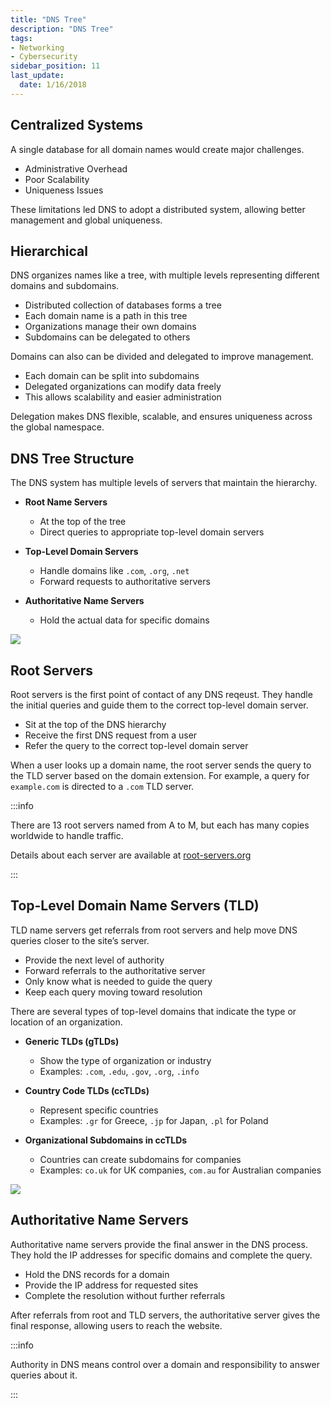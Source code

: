 ```yaml
---
title: "DNS Tree"
description: "DNS Tree"
tags: 
- Networking
- Cybersecurity
sidebar_position: 11
last_update:
  date: 1/16/2018
---
```


## Centralized Systems

A single database for all domain names would create major challenges.

- Administrative Overhead
- Poor Scalability
- Uniqueness Issues

These limitations led DNS to adopt a distributed system, allowing better management and global uniqueness.

## Hierarchical 

DNS organizes names like a tree, with multiple levels representing different domains and subdomains.

- Distributed collection of databases forms a tree
- Each domain name is a path in this tree
- Organizations manage their own domains
- Subdomains can be delegated to others

Domains can also can be divided and delegated to improve management.

- Each domain can be split into subdomains
- Delegated organizations can modify data freely
- This allows scalability and easier administration

Delegation makes DNS flexible, scalable, and ensures uniqueness across the global namespace.

## DNS Tree Structure

The DNS system has multiple levels of servers that maintain the hierarchy.

- **Root Name Servers**

  - At the top of the tree
  - Direct queries to appropriate top-level domain servers

- **Top-Level Domain Servers**

  - Handle domains like `.com`, `.org`, `.net`
  - Forward requests to authoritative servers

- **Authoritative Name Servers**

  - Hold the actual data for specific domains

<div class="img-center"> 

![](/img/docs/all-things-network-basics-dns-hierarchy-1.png)

</div>


## Root Servers

Root servers is the first point of contact of any DNS reqeust. They handle the initial  queries and guide them to the correct top-level domain server.

- Sit at the top of the DNS hierarchy
- Receive the first DNS request from a user
- Refer the query to the correct top-level domain server

When a user looks up a domain name, the root server sends the query to the TLD server based on the domain extension. For example, a query for `example.com` is directed to a `.com` TLD server.


:::info 

There are 13 root servers named from A to M, but each has many copies worldwide to handle traffic.

Details about each server are available at [root-servers.org](https://root-servers.org)

:::

## Top-Level Domain Name Servers (TLD)

TLD name servers get referrals from root servers and help move DNS queries closer to the site’s server.

- Provide the next level of authority
- Forward referrals to the authoritative server
- Only know what is needed to guide the query
- Keep each query moving toward resolution

There are several types of top-level domains that indicate the type or location of an organization.

- **Generic TLDs (gTLDs)**

  - Show the type of organization or industry
  - Examples: `.com`, `.edu`, `.gov`, `.org`, `.info`

- **Country Code TLDs (ccTLDs)**

  - Represent specific countries
  - Examples: `.gr` for Greece, `.jp` for Japan, `.pl` for Poland

- **Organizational Subdomains in ccTLDs**

  - Countries can create subdomains for companies
  - Examples: `co.uk` for UK companies, `com.au` for Australian companies


<div class="img-center"> 

![](/img/docs/all-things-network-basics-dns-tlds.png)

</div>


## Authoritative Name Servers

Authoritative name servers provide the final answer in the DNS process. They hold the IP addresses for specific domains and complete the query.

- Hold the DNS records for a domain
- Provide the IP address for requested sites
- Complete the resolution without further referrals

After referrals from root and TLD servers, the authoritative server gives the final response, allowing users to reach the website.

:::info 

Authority in DNS means control over a domain and responsibility to answer queries about it. 

:::